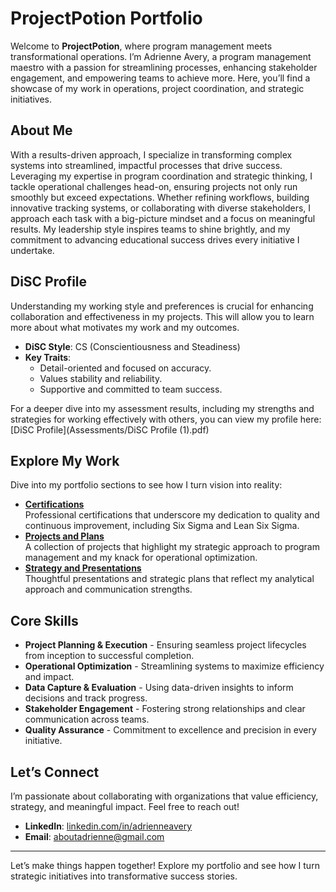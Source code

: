 # ProjectPotion Portfolio

Welcome to **ProjectPotion**, where program management meets transformational operations. I’m Adrienne Avery, a program management maestro with a passion for streamlining processes, enhancing stakeholder engagement, and empowering teams to achieve more. Here, you’ll find a showcase of my work in operations, project coordination, and strategic initiatives.

## About Me
With a results-driven approach, I specialize in transforming complex systems into streamlined, impactful processes that drive success. Leveraging my expertise in program coordination and strategic thinking, I tackle operational challenges head-on, ensuring projects not only run smoothly but exceed expectations. Whether refining workflows, building innovative tracking systems, or collaborating with diverse stakeholders, I approach each task with a big-picture mindset and a focus on meaningful results. My leadership style inspires teams to shine brightly, and my commitment to advancing educational success drives every initiative I undertake.

## DiSC Profile

Understanding my working style and preferences is crucial for enhancing collaboration and effectiveness in my projects. This will allow you to learn more about what motivates my work and my outcomes.

- **DiSC Style**: CS (Conscientiousness and Steadiness)
- **Key Traits**:
  - Detail-oriented and focused on accuracy.
  - Values stability and reliability.
  - Supportive and committed to team success.

For a deeper dive into my assessment results, including my strengths and strategies for working effectively with others, you can view my profile here: [DiSC Profile](Assessments/DiSC Profile (1).pdf)


## Explore My Work
Dive into my portfolio sections to see how I turn vision into reality:
- [**Certifications**](./Certifications)  
  Professional certifications that underscore my dedication to quality and continuous improvement, including Six Sigma and Lean Six Sigma.
- [**Projects and Plans**](./Projects)  
  A collection of projects that highlight my strategic approach to program management and my knack for operational optimization.
- [**Strategy and Presentations**](./Presentations)  
  Thoughtful presentations and strategic plans that reflect my analytical approach and communication strengths.

## Core Skills
- **Project Planning & Execution** - Ensuring seamless project lifecycles from inception to successful completion.
- **Operational Optimization** - Streamlining systems to maximize efficiency and impact.
- **Data Capture & Evaluation** - Using data-driven insights to inform decisions and track progress.
- **Stakeholder Engagement** - Fostering strong relationships and clear communication across teams.
- **Quality Assurance** - Commitment to excellence and precision in every initiative.

## Let’s Connect
I’m passionate about collaborating with organizations that value efficiency, strategy, and meaningful impact. Feel free to reach out!
- **LinkedIn**: [linkedin.com/in/adrienneavery](https://linkedin.com/in/adrienneavery)
- **Email**: [aboutadrienne@gmail.com](mailto:aboutadrienne@gmail.com)

---

Let’s make things happen together! Explore my portfolio and see how I turn strategic initiatives into transformative success stories.
